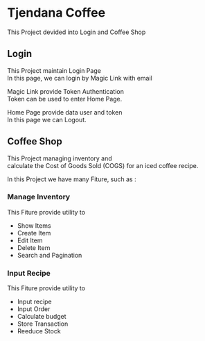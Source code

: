 # Tjendana Coffee

This Project devided into Login and Coffee Shop

## Login

This Project maintain Login Page\
In this page, we can login by Magic Link with email

Magic Link provide Token Authentication\
Token can be used to enter Home Page.

Home Page provide data user and token\
In this page we can Logout.

## Coffee Shop

This Project managing inventory and\
calculate the Cost of Goods Sold (COGS) for an iced coffee recipe.

In this Project we have many Fiture, such as :

### Manage Inventory

This Fiture provide utility to
- Show Items
- Create Item
- Edit Item
- Delete Item
- Search and Pagination

### Input Recipe

This Fiture provide utility to
- Input recipe
- Input Order
- Calculate budget
- Store Transaction
- Reeduce Stock